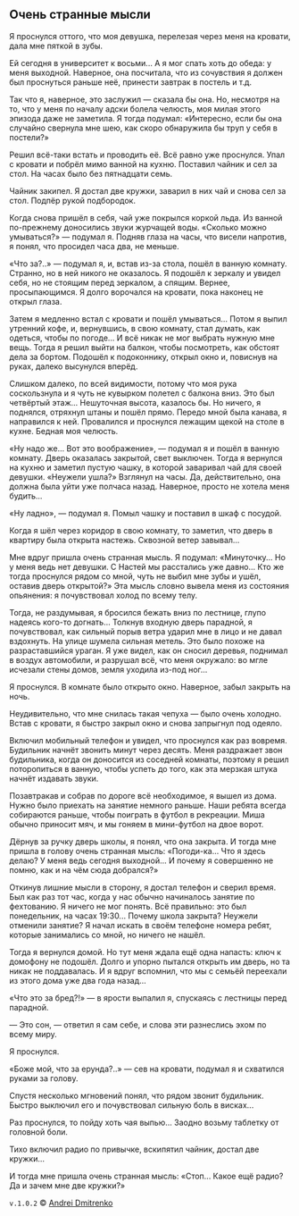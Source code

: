 ## Очень странные мысли

Я проснулся оттого, что моя девушка, перелезая через меня на кровати, дала мне пяткой в зубы.

Ей сегодня в университет к восьми... А я мог спать хоть до обеда: у меня выходной. Наверное, она посчитала, что из сочувствия я должен был проснуться раньше неё, принести завтрак в постель и т.д.

Так что я, наверное, это заслужил &mdash; сказала бы она. Но, несмотря на то, что у меня по началу адски болела челюсть, моя милая этого эпизода даже не заметила. Я тогда подумал: &laquo;Интересно, если бы она случайно свернула мне шею, как скоро обнаружила бы труп у себя в постели?&raquo;

Решил всё-таки встать и проводить её. Всё равно уже проснулся. Упал с кровати и побрёл мимо ванной на кухню. Поставил чайник и сел за стол. На часах было без пятнадцати семь.

Чайник закипел. Я достал две кружки, заварил в них чай и снова сел за стол. Подпёр рукой подбородок.

Когда снова пришёл в себя, чай уже покрылся коркой льда. Из ванной по-прежнему доносились звуки журчащей воды. &laquo;Сколько можно умываться?&raquo; &mdash; подумал я. Подняв глаза на часы, что висели напротив, я понял, что просидел часа два, не меньше.

&laquo;Что за?..&raquo; &mdash; подумал я, и, встав из-за стола, пошёл в ванную комнату. Странно, но в ней никого не оказалось. Я подошёл к зеркалу и увидел себя, но не стоящим перед зеркалом, а спящим. Вернее, просыпающимся. Я долго ворочался на кровати, пока наконец не открыл глаза.

Затем я медленно встал с кровати и пошёл умываться... Потом я выпил утренний кофе, и, вернувшись, в свою комнату, стал думать, как одеться, чтобы по погоде... И всё никак не мог выбрать нужную мне вещь. Тогда я решил выйти на балкон, чтобы посмотреть, как обстоят дела за бортом. Подошёл к подоконнику, открыл окно и, повиснув на руках, далеко высунулся вперёд.

Слишком далеко, по всей видимости, потому что моя рука соскользнула и я чуть не кувырком полетел с балкона вниз. Это был четвёртый этаж... Нешуточная высота, казалось бы. Но ничего, я поднялся, отряхнул штаны и пошёл прямо. Передо мной была канава, я направился к ней. Провалился и проснулся лежащим щекой на столе в кухне. Бедная моя челюсть.

&laquo;Ну надо же... Вот это воображение&raquo;, &mdash; подумал я и пошёл в ванную комнату. Дверь оказалась закрытой, свет выключен. Тогда я вернулся на кухню и заметил пустую чашку, в которой заваривал чай для своей девушки. &laquo;Неужели ушла?&raquo; Взглянул на часы. Да, действительно, она должна была уйти уже полчаса назад. Наверное, просто не хотела меня будить...

&laquo;Ну ладно&raquo;, &mdash; подумал я. Помыл чашку и поставил в шкаф с посудой.

Когда я шёл через коридор в свою комнату, то заметил, что дверь в квартиру была открыта настежь. Сквозной ветер завывал...

Мне вдруг пришла очень странная мысль. Я подумал: &laquo;Минуточку... Но у меня ведь нет девушки. С Настей мы расстались уже давно... Кто же тогда проснулся рядом со мной, чуть не выбил мне зубы и ушёл, оставив дверь открытой?&raquo; Эта мысль словно вывела меня из состояния опьянения: я почувствовал холод по всему телу.

Тогда, не раздумывая, я бросился бежать вниз по лестнице, глупо надеясь кого-то догнать... Толкнув входную дверь парадной, я почувствовал, как сильный порыв ветра ударил мне в лицо и не давал вздохнуть. На улице шумела сильная метель. Это было похоже на разраставшийся ураган. Я уже видел, как он сносил деревья, поднимал в воздух автомобили, и разрушал всё, что меня окружало: во мгле исчезали стены домов, земля уходила из-под ног...

Я проснулся. В комнате было открыто окно. Наверное, забыл закрыть на ночь.

Неудивительно, что мне снилась такая чепуха &mdash; было очень холодно. Встав с кровати, я быстро закрыл окно и снова запрыгнул под одеяло.

Включил мобильный телефон и увидел, что проснулся как раз вовремя. Будильник начнёт звонить минут через десять. Меня раздражает звон будильника, когда он доносится из соседней комнаты, поэтому я решил поторопиться в ванную, чтобы успеть до того, как эта мерзкая штука начнёт издавать звуки.

Позавтракав и собрав по дороге всё необходимое, я вышел из дома. Нужно было приехать на занятие немного раньше. Наши ребята всегда собираются раньше, чтобы поиграть в футбол в рекреации. Миша обычно приносит мяч, и мы гоняем в мини-футбол на двое ворот.

Дёрнув за ручку дверь школы, я понял, что она закрыта. И тогда мне пришла в голову очень странная мысль: &laquo;Погоди-ка... Что я здесь делаю? У меня ведь сегодня выходной... И почему я совершенно не помню, как и на чём сюда добрался?&raquo;

Откинув лишние мысли в сторону, я достал телефон и сверил время. Был как раз тот час, когда у нас обычно начиналось занятие по фехтованию. Я ничего не мог понять. Всё правильно: это был понедельник, на часах 19:30... Почему школа закрыта? Неужели отменили занятие? Я начал искать в своём телефоне номера ребят, которые занимались со мной, но ничего не нашёл.

Тогда я вернулся домой. Но тут меня ждала ещё одна напасть: ключ к домофону не подошёл. Долго и упорно пытался открыть им дверь, но та никак не поддавалась. И я вдруг вспомнил, что мы с семьёй переехали из этого дома уже два года назад...

&laquo;Что это за бред?!&raquo; &mdash; в ярости выпалил я, спускаясь с лестницы перед парадной.

&mdash; Это сон, &mdash; ответил я сам себе, и слова эти разнеслись эхом по всему миру.

Я проснулся.

&laquo;Боже мой, что за ерунда?..&raquo; &mdash; сев на кровати, подумал я и схватился руками за голову.

Спустя несколько мгновений понял, что рядом звонит будильник. Быстро выключил его и почувствовал сильную боль в висках...

Раз проснулся, то пойду хоть чая выпью... Заодно возьму таблетку от головной боли.

Тихо включил радио по привычке, вскипятил чайник, достал две кружки...

И тогда мне пришла очень странная мысль: &laquo;Стоп... Какое ещё радио? Да и зачем мне две кружки?&raquo;


`v.1.0.2` &copy; [Andrei Dmitrenko](https://vk.com/fineliterature)

